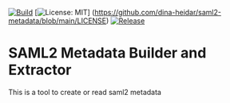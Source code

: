 [![Build](https://github.com/dina-heidar/saml2-metadata/actions/workflows/builld.yml/badge.svg)](https://github.com/dina-heidar/saml2-metadata/actions/workflows/builld.yml) 
[![License: MIT](https://img.shields.io/badge/License-MIT-yellow.svg)]
(https://github.com/dina-heidar/saml2-metadata/blob/main/LICENSE) [![Release](https://img.shields.io/github/release/dina-heidar/saml2-metadata.svg)](https://github.com/dina-heidar/saml2-authentication/releases/latest)


# SAML2 Metadata Builder and Extractor


This is a tool to create or read saml2 metadata